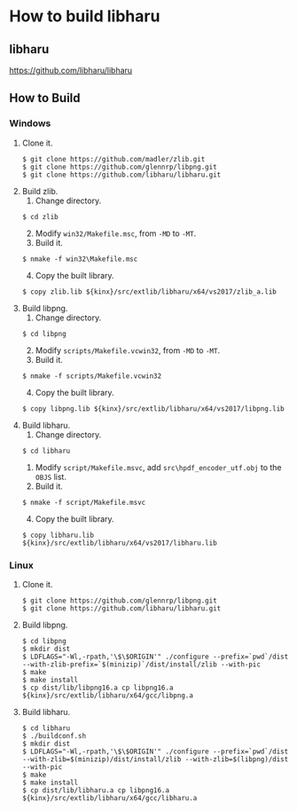 # How to build libharu

## libharu

https://github.com/libharu/libharu

## How to Build

### Windows

1. Clone it.
    ```
    $ git clone https://github.com/madler/zlib.git
    $ git clone https://github.com/glennrp/libpng.git
    $ git clone https://github.com/libharu/libharu.git
    ```
2. Build zlib.
    1. Change directory.
    ```
    $ cd zlib
    ```
    2. Modify `win32/Makefile.msc`, from `-MD` to `-MT`.
    3. Build it.
    ```
    $ nmake -f win32\Makefile.msc
    ```
    4. Copy the built library.
    ```
    $ copy zlib.lib ${kinx}/src/extlib/libharu/x64/vs2017/zlib_a.lib
    ```
2. Build libpng.
    1. Change directory.
    ```
    $ cd libpng
    ```
    2. Modify `scripts/Makefile.vcwin32`, from `-MD` to `-MT`.
    3. Build it.
    ```
    $ nmake -f scripts/Makefile.vcwin32
    ```
    4. Copy the built library.
    ```
    $ copy libpng.lib ${kinx}/src/extlib/libharu/x64/vs2017/libpng.lib
    ```
3. Build libharu.
    1. Change directory.
    ```
    $ cd libharu
    ```
    1. Modify `script/Makefile.msvc`, add `src\hpdf_encoder_utf.obj` to the `OBJS` list.
    2. Build it.
    ```
    $ nmake -f script/Makefile.msvc
    ```
    4. Copy the built library.
    ```
    $ copy libharu.lib ${kinx}/src/extlib/libharu/x64/vs2017/libharu.lib
    ```

### Linux

1. Clone it.
    ```
    $ git clone https://github.com/glennrp/libpng.git
    $ git clone https://github.com/libharu/libharu.git
    ```
2. Build libpng.
    ```
    $ cd libpng
    $ mkdir dist
    $ LDFLAGS="-Wl,-rpath,'\$\$ORIGIN'" ./configure --prefix=`pwd`/dist --with-zlib-prefix=`$(minizip)`/dist/install/zlib --with-pic
    $ make
    $ make install
    $ cp dist/lib/libpng16.a cp libpng16.a ${kinx}/src/extlib/libharu/x64/gcc/libpng.a
    ```
3. Build libharu.
    ```
    $ cd libharu
    $ ./buildconf.sh
    $ mkdir dist
    $ LDFLAGS="-Wl,-rpath,'\$\$ORIGIN'" ./configure --prefix=`pwd`/dist --with-zlib=$(minizip)/dist/install/zlib --with-zlib=$(libpng)/dist --with-pic
    $ make
    $ make install
    $ cp dist/lib/libharu.a cp libpng16.a ${kinx}/src/extlib/libharu/x64/gcc/libharu.a
    ```
